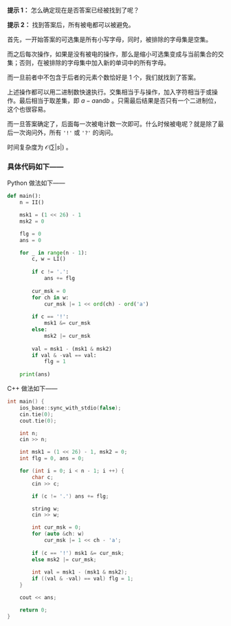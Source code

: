 **提示 1：** 怎么确定现在是否答案已经被找到了呢？

**提示 2：** 找到答案后，所有被电都可以被避免。

首先，一开始答案的可选集是所有小写字母，同时，被排除的字母集是空集。

而之后每次操作，如果是没有被电的操作，那么是缩小可选集变成与当前集合的交集；否则，在被排除的字母集中加入新的单词中的所有字母。

而一旦前者中不包含于后者的元素个数恰好是 $1$ 个，我们就找到了答案。

上述操作都可以用二进制数快速执行。交集相当于与操作，加入字符相当于或操作。最后相当于取差集，即 $a-a \mathrm{and} b$ 。只需最后结果是否只有一个二进制位，这个也很容易。

而一旦答案确定了，后面每一次被电计数一次即可。什么时候被电呢？就是除了最后一次询问外，所有 `'!'` 或 `'?'` 的询问。

时间复杂度为 $\mathcal{O}(\sum|s|)$ 。

### 具体代码如下——

Python 做法如下——

```Python []
def main():
    n = II()

    msk1 = (1 << 26) - 1
    msk2 = 0

    flg = 0
    ans = 0

    for _ in range(n - 1):
        c, w = LI()
        
        if c != '.':
            ans += flg
        
        cur_msk = 0
        for ch in w:
            cur_msk |= 1 << ord(ch) - ord('a')
        
        if c == '!':
            msk1 &= cur_msk
        else:
            msk2 |= cur_msk
        
        val = msk1 - (msk1 & msk2)
        if val & -val == val:
            flg = 1
        
    print(ans)
```

C++ 做法如下——

```cpp []
int main() {
    ios_base::sync_with_stdio(false);
    cin.tie(0);
    cout.tie(0);

    int n;
    cin >> n;

    int msk1 = (1 << 26) - 1, msk2 = 0;
    int flg = 0, ans = 0;

    for (int i = 0; i < n - 1; i ++) {
        char c;
        cin >> c;

        if (c != '.') ans += flg;

        string w;
        cin >> w;

        int cur_msk = 0;
        for (auto &ch: w)
            cur_msk |= 1 << ch - 'a';
        
        if (c == '!') msk1 &= cur_msk;
        else msk2 |= cur_msk;
        
        int val = msk1 - (msk1 & msk2);
        if ((val & -val) == val) flg = 1;
    }

    cout << ans;

    return 0;
}
```
